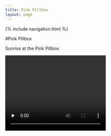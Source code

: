 ```yaml
---
title: Pink Pillbox
layout: page
---
```



{% include navigation.html %} 


#Pink Pillbox


Sunrise at the Pink Pillbox


 <video width="320" height="240" controls="" preload="none">
  <source src="../images/pillbox.webm" type="video/webm">

</video>
